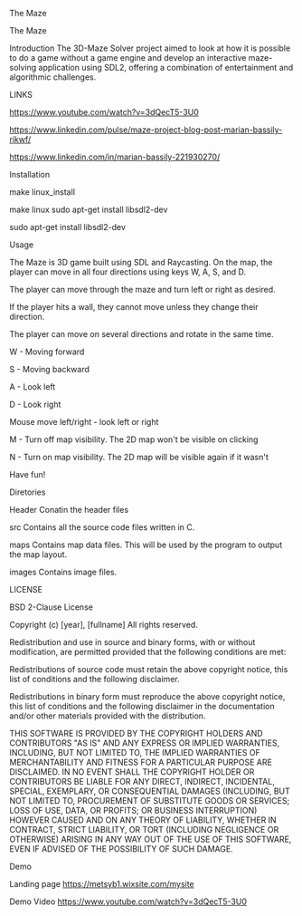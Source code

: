 The Maze

The Maze

Introduction The 3D-Maze Solver project aimed to look at how it is possible to do a game without a game engine and develop an interactive maze-solving application using SDL2, offering a combination of entertainment and algorithmic challenges.

LINKS

https://www.youtube.com/watch?v=3dQecT5-3U0

https://www.linkedin.com/pulse/maze-project-blog-post-marian-bassily-rikwf/

https://www.linkedin.com/in/marian-bassily-221930270/

Installation

make linux_install

make linux sudo apt-get install libsdl2-dev

sudo apt-get install libsdl2-dev

Usage

The Maze is 3D game built using SDL and Raycasting. On the map, the player can move in all four directions using keys W, A, S, and D.

The player can move through the maze and turn left or right as desired.

If the player hits a wall, they cannot move unless they change their direction.

The player can move on several directions and rotate in the same time.

W - Moving forward

S - Moving backward

A - Look left

D - Look right

Mouse move left/right - look left or right

M - Turn off map visibility. The 2D map won't be visible on clicking

N - Turn on map visibility. The 2D map will be visible again if it wasn't

Have fun!

Diretories

Header Conatin the header files

src Contains all the source code files written in C.

maps Contains map data files. This will be used by the program to output the map layout.

images Contains image files.

LICENSE

BSD 2-Clause License

Copyright (c) [year], [fullname] All rights reserved.

Redistribution and use in source and binary forms, with or without modification, are permitted provided that the following conditions are met:

Redistributions of source code must retain the above copyright notice, this list of conditions and the following disclaimer.

Redistributions in binary form must reproduce the above copyright notice, this list of conditions and the following disclaimer in the documentation and/or other materials provided with the distribution.

THIS SOFTWARE IS PROVIDED BY THE COPYRIGHT HOLDERS AND CONTRIBUTORS "AS IS" AND ANY EXPRESS OR IMPLIED WARRANTIES, INCLUDING, BUT NOT LIMITED TO, THE IMPLIED WARRANTIES OF MERCHANTABILITY AND FITNESS FOR A PARTICULAR PURPOSE ARE DISCLAIMED. IN NO EVENT SHALL THE COPYRIGHT HOLDER OR CONTRIBUTORS BE LIABLE FOR ANY DIRECT, INDIRECT, INCIDENTAL, SPECIAL, EXEMPLARY, OR CONSEQUENTIAL DAMAGES (INCLUDING, BUT NOT LIMITED TO, PROCUREMENT OF SUBSTITUTE GOODS OR SERVICES; LOSS OF USE, DATA, OR PROFITS; OR BUSINESS INTERRUPTION) HOWEVER CAUSED AND ON ANY THEORY OF LIABILITY, WHETHER IN CONTRACT, STRICT LIABILITY, OR TORT (INCLUDING NEGLIGENCE OR OTHERWISE) ARISING IN ANY WAY OUT OF THE USE OF THIS SOFTWARE, EVEN IF ADVISED OF THE POSSIBILITY OF SUCH DAMAGE.

Demo

Landing page https://metsyb1.wixsite.com/mysite

Demo Video https://www.youtube.com/watch?v=3dQecT5-3U0
